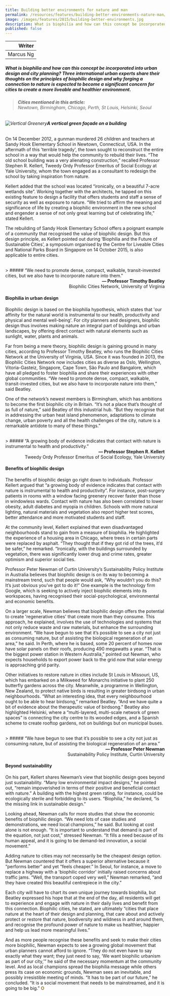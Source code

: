 ```yaml
---
title: Building better environments for nature and man
permalink: /resources/features/building-better-environments-nature-man/
image: /images/features/2015/building-better-environments.jpg
description: What is biophilia and how can this concept be incorporated into urban design and city planning? Three international urban experts share their thoughts on the principles of biophilic design and why forging a connection to nature is expected to become a significant concern for cities to create a more liveable and healthier environment.
published: false
---
```


| Writer |
|---:|
| Marcus Ng |

##### What is biophilia and how can this concept be incorporated into urban design and city planning? Three international urban experts share their thoughts on the principles of biophilic design and why forging a connection to nature is expected to become a significant concern for cities to create a more liveable and healthier environment.

> ###### **Cities mentioned in this article:** <br> Newtown, Birmingham, Chicago, Perth, St Louis, Helsinki, Seoul

###### ![Vertical Greenery](/images/features/2015/building-better-environments.jpg/)**A vertical green façade on a building**

On 14 December 2012, a gunman murdered 26 children and teachers at Sandy Hook Elementary School in Newtown, Connecticut, USA. In the aftermath of this 'terrible tragedy', the town sought to reconstruct the entire school in a way that would help the community to rebuild their lives. “The old school building was a very alienating construction,” recalled Professor Stephen R. Kellert, Tweedy Ordy Professor Emeritus of Social Ecology at Yale University, whom the town engaged as a consultant to redesign the school by taking inspiration from nature.

Kellert added that the school was located “ironically, on a beautiful 7-acre wetlands site”. Working together with the architects, he tapped on this existing feature to design a facility that offers students and staff a sense of security as well as exposure to nature. “We tried to affirm the meaning and significance of life by creating a biophilic environment in the new school and engender a sense of not only great learning but of celebrating life,” stated Kellert.

The rebuilding of Sandy Hook Elementary School offers a poignant example of a community that recognised the value of biophilic design. But this design principle, as Kellert pointed out during ‘Biophilia and the Future of Sustainable Cities’, a symposium organised by the Centre for Liveable Cities and National Parks Board in Singapore on 14 October 2015, is also applicable to entire cities.

<br>
> ##### “We need to promote dense, compact, walkable, transit-invested cities, but we also have to incorporate nature into them."

<div align="right"><b>— Professor Timothy Beatley</b><br> Biophilic Cities Network, University of Virginia</div>

#### **Biophilia in urban design**

Biophilic design is based on the biophilia hypothesis, which states that 'our affinity for the natural world is instrumental to our health, productivity and physical and mental well-being'. For city planners and designers, biophilic design thus involves making nature an integral part of buildings and urban landscapes, by offering direct contact with natural elements such as sunlight, water, plants and animals.

Far from being a mere theory, biophilic design is gaining ground in many cities, according to Professor Timothy Beatley, who runs the Biophilic Cities Network at the University of Virginia, USA. Since it was founded in 2013, the Biophilic Cities Network now includes cities as diverse as Oslo, Wellington, Vitoria-Gasteiz, Singapore, Cape Town, São Paulo and Bangalore, which have all pledged to foster biophilia and share their experiences with other global communities. “We need to promote dense, compact, walkable, transit-invested cities, but we also have to incorporate nature into them,” said Beatley.

One of the network’s newest members is Birmingham, which has ambitions to become the first biophilic city in Britain. “It’s not a place that’s thought of as full of nature,” said Beatley of this industrial hub. “But they recognise that in addressing the urban heat island phenomenon, adaptations to climate change, urban poverty and all the health challenges of the city, nature is a remarkable antidote to many of these things.”

<br>
> ##### “A growing body of evidence indicates that contact with nature is instrumental to health and productivity.”

<div align="right"><b>— Professor Stephen R. Kellert</b><br> Tweedy Ordy Professor Emeritus of Social Ecology, Yale University</div>

#### **Benefits of biophilic design**

The benefits of biophilic design go right down to individuals. Professor Kellert argued that “a growing body of evidence indicates that contact with nature is instrumental to health and productivity”. For instance, post-surgery patients in rooms with a window facing greenery recover faster than those in windowless wards. Contact with nature has also been correlated to lower obesity, adult diabetes and myopia in children. Schools with more natural lighting, natural materials and vegetation also report higher test scores, better attendance and more motivated students and staff.

At the community level, Kellert explained that even disadvantaged neighbourhoods stand to gain from a measure of biophilia. He highlighted the experience of a housing area in Chicago, where trees in certain parts were replaced by asphalt. “They thought that if they got rid of the trees, it’d be safer,” he remarked. “Ironically, with the buildings surrounded by vegetation, there was significantly lower drug and crime rates, greater optimism and superior social ties.

Professor Peter Newman of Curtin University’s Sustainability Policy Institute in Australia believes that biophilic design is on its way to becoming a mainstream trend, such that people would ask, “Why wouldn’t you do this? It’s just obvious you’ve got to do it!” One example is the technology firm Google, which is seeking to actively inject biophilic elements into its workspaces, having recognised their social-psychological, environmental and economic benefits.

On a larger scale, Newman believes that biophilic design offers the potential to create 'regenerative cities' that create more than they consume. This approach, he explained, involves the use of technologies and systems that not only reduce waste and raw materials, but enhance the surrounding environment. “We have begun to see that it’s possible to see a city not just as consuming nature, but of assisting the biological regeneration of an area,” he said. In Perth, where he is based, some 20 percent of homes now have solar panels on their roofs, producing 490 megawatts a year. “That is the biggest power station in Western Australia,” pointed out Newman, who expects households to export power back to the grid now that solar energy is approaching grid parity.

Other initiatives to restore nature in cities include St Louis in Missouri, US, which has embarked on a Milkweed for Monarchs initiative to plant 250 butterfly gardens across the city. Meanwhile, a programme in Wellington, New Zealand, to protect native birds is resulting in greater birdsong in urban neighbourhoods. “What an interesting idea, that every neighbourhood ought to be able to hear birdsong,” remarked Beatley. “And we have quite a bit of evidence about the therapeutic value of birdsong.” Beatley also highlighted Helsinki, where a “multi-layered, multi-scale network of green spaces” is connecting the city centre to its wooded edges, and a Spanish scheme to create rooftop gardens, not on buildings but on municipal buses.

<br>
> ##### “We have begun to see that it’s possible to see a city not just as consuming nature, but of assisting the biological regeneration of an area.”

<div align="right"><b>— Professor Peter Newman</b><br> Sustainability Policy Institute, Curtin University</div>

#### **Beyond sustainability**

On his part, Kellert shares Newman’s view that biophilic design goes beyond just sustainability. “Many low environmental impact designs,” he pointed out, “remain impoverished in terms of their positive and beneficial contact with nature.” A building with the highest green rating, for instance, could be ecologically sterile and forbidding to its users. “Biophilia,” he declared, “is the missing link in sustainable design.”

Looking ahead, Newman calls for more studies that show the economic benefits of biophilic design. “We need lots of case studies and demonstrations, we need local champions,” he said. But looking at cost alone is not enough. “It is important to understand that demand is part of the equation, not just cost,” stressed Newman. “It fills a need because of its human appeal, and it is going to be demand-led innovation, a social movement.”

Adding nature to cities may not necessarily be the cheapest design option. But Newman countered that it offers a superior alternative because it “performs better” and yet “feels cheaper.” In Seoul, for instance, a move to replace a highway with a 'biophilic corridor' initially raised concerns about traffic jams. “Well, the transport coped very well,” Newman remarked, “and they have created this beautiful centrepiece in the city.”

Each city will have to chart its own unique journey towards biophilia, but Beatley expressed his hope that at the end of the day, all residents will get to experience and engage with nature in their daily lives and benefit from this connection. Biophilic cities, he stated, are ultimately “cities that place nature at the heart of their design and planning, that care about and actively protect or restore that nature, biodiversity and wildness in and around them, and recognise the profound power of nature to make us healthier, happier and help us lead more meaningful lives.”

And as more people recognise these benefits and seek to make their cities more biophilic, Newman expects to see a growing global movement that urban planners cannot afford to ignore. “They do not even have to say exactly what they want; they just need to say, ‘We want biophilic urbanism as part of our city,’” he said of the necessary momentum at the community level. And as local champions spread the biophilia message while others press its case on economic grounds, Newman sees an inevitable, and possibly irresistible meeting of minds. “It has to be part of our future,” he concluded. “It is a social movement that needs to be mainstreamed, and it is going to be big.” **<font color="#967942">O</font>**
